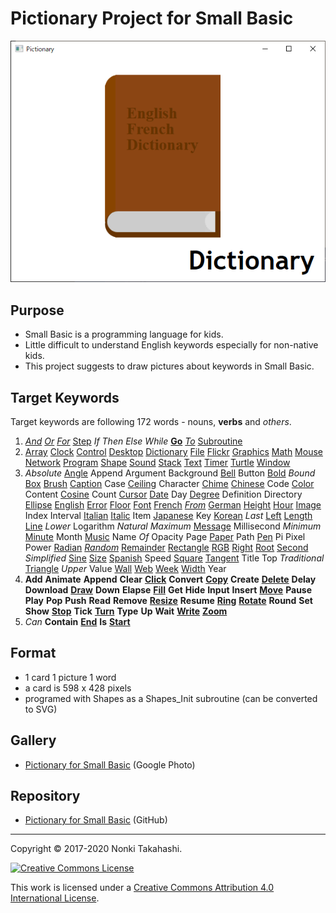 # Pictionary Project for Small Basic

![Sample](../img/Dictionary.png)

## Purpose
- Small Basic is a programming language for kids.
- Little difficult to understand English keywords especially for non-native kids.
- This project suggests to draw pictures about keywords in Small Basic.

## Target Keywords

Target keywords are following 172 words - nouns, **verbs** and *others*.

1. *[And](../img/And2.png)* *[Or](../img/Or2.png)* *[For](../img/For.png)* [Step](../img/For.png) *If* *Then* *Else* *While* **[Go](../img/Go2.png)** *[To](../img/To.png)* [Subroutine](../img/Subroutine.png)
2. [Array](../img/Array.png) [Clock](../img/Clock.png) [Control](../img/Control.png) [Desktop](../img/Desktop.png) [Dictionary](../img/Dictionary.png) [File](../img/File.png) [Flickr](../img/Flickr.png) [Graphics](../img/Graphics.png) [Math](../img/Math.png) [Mouse](../img/Mouse.png) [Network](../img/Network.png) [Program](../img/PictionaryProgram.png) [Shape](../img/Shape.png) [Sound](../img/Sound.png) [Stack](../img/Stack.png) [Text](../img/Text.png) [Timer](../img/Timer.png) [Turtle](../img/Turtle2.png) [Window](../img/Window.png)
3. *Absolute* [Angle](../img/Angle.png) Append Argument Background [Bell](../img/Bell.png) Button [Bold](../img/Bold.png) *Bound* [Box](../img/Box.png) [Brush](../img/Brush.png) [Caption](../img/Caption.png) Case [Ceiling](../img/Ceiling.png) Character [Chime](../img/Chime.png) [Chinese](../img/Chinese.png) Code [Color](../img/Color.png) Content [Cosine](../img/Cosine.png) Count [Cursor](../img/Cursor.png) [Date](../img/Date.png) Day [Degree](../img/Degree.png) Definition Directory [Ellipse](../img/Ellipse.png) [English](../img/English2.png) [Error](../img/Error.png) [Floor](../img/Floor.png) [Font](../img/Font.png) [French](../img/French.png) *[From](../img/From.png)* [German](../img/German.png) [Height](../img/Height.png) [Hour](../img/Hour.png) [Image](../img/Image.png) Index Interval [Italian](../img/Italian.png) [Italic](../img/Italic.png) Item [Japanese](../img/Japanese.png) Key [Korean](../img/Korean.png) *Last* [Left](../img/Left.png) [Length](../img/Length.png) [Line](../img/Line.png) *Lower* Logarithm *Natural* *Maximum* [Message](../img/Message.png) Millisecond *Minimum* [Minute](../img/Minute.png) Month [Music](../img/Music.png) Name *Of* Opacity Page [Paper](../img/Paper.png) Path [Pen](../img/Pen.png) Pi Pixel Power [Radian](../img/Radian.png) *[Random](../img/Random.png)* [Remainder](../img/Remainder.png) [Rectangle](../img/Rectangle.png) [RGB](../img/RGB.png) [Right](../img/Right.png) [Root](../img/Root.png) [Second](../img/Second.png) *Simplified* [Sine](../img/Sine.png) [Size](../img/Size.png) [Spanish](../img/Spanish.png) Speed [Square](../img/Square.png) [Tangent](../img/Tangent.png) Title Top *Traditional* [Triangle](../img/Triangle.png) *Upper* Value [Wall](../img/Wall.png) [Web](../img/Web.png) [Week](../img/Week.png) [Width](../img/Width.png) Year
4. **Add** **Animate** **Append** **Clear** **[Click](../img/Click.png)** **Convert** **[Copy](../img/Copy.png)** **Create** **[Delete](../img/Delete.png)** **Delay** **Download** **[Draw](../img/Draw.png)** **Down** **Elapse** **[Fill](../img/Fill.png)** **Get** **Hide** **Input** **Insert** **[Move](../img/Move.png)** **Pause** **Play** **Pop** **Push** **Read** **Remove** **[Resize](../img/Resize.png)** **Resume** **[Ring](../img/Ring.png)** **[Rotate](../img/Rotate.png)** **Round** **Set** **Show** **[Stop](../img/Stop.png)** **Tick** **[Turn](../img/Turn.png)** **Type** **Up** **Wait** **[Write](../img/Write.png)** **[Zoom](../img/Zoom.png)**
5. *Can* **Contain** **[End](../img/End.png)** **Is** **[Start](../img/Start.png)**

## Format

- 1 card 1 picture 1 word
- a card is 598 x 428 pixels
- programed with Shapes as a Shapes_Init subroutine (can be converted to
SVG)

## Gallery

- [Pictionary for Small Basic](https://photos.google.com/share/AF1QipPK5jxBcHW8k3VRzNct1qr_yS258LEKRSlh-wqatw_a3qlGxImkljk896G4K_Sy0w?key=UUM5dTBGbmw2LTM2MllfWXlsUTF6ZnFvc2NlX3pB) (Google Photo)

## Repository

- [Pictionary for Small Basic](https://github.com/nonkitMac/Pictionary) (GitHub)
____
Copyright © 2017-2020 Nonki Takahashi.

[![Creative Commons License](https://i.creativecommons.org/l/by/4.0/88x31.png)](http://creativecommons.org/licenses/by/4.0/)

This work is licensed under a [Creative Commons Attribution 4.0 International License](http://creativecommons.org/licenses/by/4.0/).